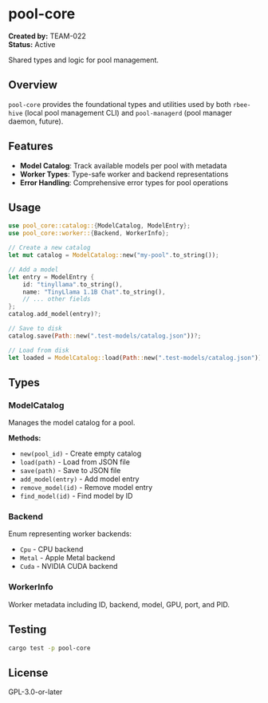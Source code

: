 # pool-core

**Created by:** TEAM-022  
**Status:** Active

Shared types and logic for pool management.

## Overview

`pool-core` provides the foundational types and utilities used by both `rbee-hive` (local pool management CLI) and `pool-managerd` (pool manager daemon, future).

## Features

- **Model Catalog**: Track available models per pool with metadata
- **Worker Types**: Type-safe worker and backend representations
- **Error Handling**: Comprehensive error types for pool operations

## Usage

```rust
use pool_core::catalog::{ModelCatalog, ModelEntry};
use pool_core::worker::{Backend, WorkerInfo};

// Create a new catalog
let mut catalog = ModelCatalog::new("my-pool".to_string());

// Add a model
let entry = ModelEntry {
    id: "tinyllama".to_string(),
    name: "TinyLlama 1.1B Chat".to_string(),
    // ... other fields
};
catalog.add_model(entry)?;

// Save to disk
catalog.save(Path::new(".test-models/catalog.json"))?;

// Load from disk
let loaded = ModelCatalog::load(Path::new(".test-models/catalog.json"))?;
```

## Types

### ModelCatalog

Manages the model catalog for a pool.

**Methods:**
- `new(pool_id)` - Create empty catalog
- `load(path)` - Load from JSON file
- `save(path)` - Save to JSON file
- `add_model(entry)` - Add model entry
- `remove_model(id)` - Remove model entry
- `find_model(id)` - Find model by ID

### Backend

Enum representing worker backends:
- `Cpu` - CPU backend
- `Metal` - Apple Metal backend
- `Cuda` - NVIDIA CUDA backend

### WorkerInfo

Worker metadata including ID, backend, model, GPU, port, and PID.

## Testing

```bash
cargo test -p pool-core
```

## License

GPL-3.0-or-later
